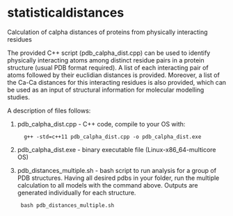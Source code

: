 # statisticaldistances
Calculation of calpha distances of proteins from physically interacting residues

The provided C++ script (pdb_calpha_dist.cpp) can be used to identify physically interacting atoms among distinct residue pairs in a protein structure (usual PDB format required). A list of each interacting pair of atoms followed by their euclidian distances is provided. Moreover, a list of the Ca-Ca distances for this interacting residues is also provided, which can be used as an input of structural information for molecular modelling studies.

A description of files follows:
  1) pdb_calpha_dist.cpp - C++ code, compile to your OS with:  
           
           g++ -std=c++11 pdb_calpha_dist.cpp -o pdb_calpha_dist.exe
  
  2) pdb_calpha_dist.exe - binary executable file (Linux-x86_64-multicore OS) 
  3) pdb_distances_multiple.sh - bash script to run analysis for a group of PDB structures. Having all desired pdbs in your folder, run the multiple calculation to all models with the command above. Outputs are generated individually for each structure.
  
          bash pdb_distances_multiple.sh
  
  
  
  
